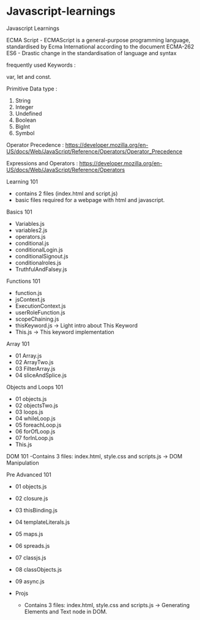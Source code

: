 # Javascript-learnings
Javascript Learnings

ECMA Script - ECMAScript is a general-purpose programming language, standardised by Ecma International according to the document ECMA-262
ES6 - Drastic change in the standardisation of language and syntax 

frequently used Keywords : 

var, let and const.

Primitive Data type : 
1. String
2. Integer
3. Undefined
4. Boolean
5. BigInt
6. Symbol

Operator Precedence : https://developer.mozilla.org/en-US/docs/Web/JavaScript/Reference/Operators/Operator_Precedence

Expressions and Operators : https://developer.mozilla.org/en-US/docs/Web/JavaScript/Reference/Operators



Learning 101
- contains 2 files (index.html and script.js)
- basic files required for a webpage with html and javascript.

Basics 101
- Variables.js
- variables2.js
- operators.js
- conditional.js
- conditionalLogin.js
- conditionalSignout.js
- conditionalroles.js
- TruthfulAndFalsey.js

Functions 101 
- function.js
- jsContext.js
- ExecutionContext.js
- userRoleFunction.js
- scopeChaining.js
- thisKeyword.js -> Light intro about This Keyword
- This.js -> This keyword implementation

Array 101
- 01 Array.js
- 02 ArrayTwo.js
- 03 FilterArray.js
- 04 sliceAndSplice.js

Objects and Loops 101
- 01 objects.js
- 02 objectsTwo.js
- 03 loops.js
- 04 whileLoop.js
- 05 foreachLoop.js
- 06 forOfLoop.js
- 07 forInLoop.js
- This.js

DOM 101
-Contains 3 files: index.html, style.css and scripts.js -> DOM Manipulation

Pre Advanced 101
- 01 objects.js
- 02 closure.js
- 03 thisBinding.js
- 04 templateLiterals.js
- 05 maps.js
- 06 spreads.js
- 07 classjs.js
- 08 classObjects.js
- 09 async.js
 
- Projs
  - Contains 3 files: index.html, style.css and scripts.js -> Generating Elements and Text node in DOM.
